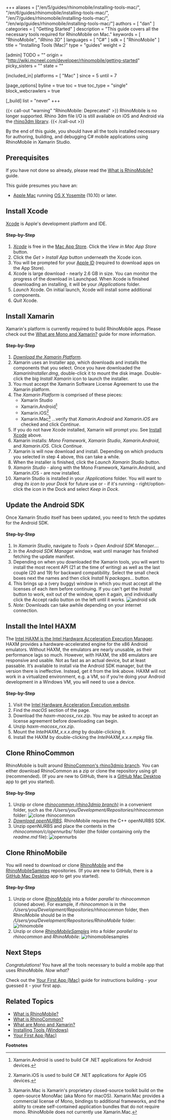 +++
aliases = ["/en/5/guides/rhinomobile/installing-tools-mac/", "/en/6/guides/rhinomobile/installing-tools-mac/", "/en/7/guides/rhinomobile/installing-tools-mac/", "/en/wip/guides/rhinomobile/installing-tools-mac/"]
authors = [ "dan" ]
categories = [ "Getting Started" ]
description = "This guide covers all the necessary tools required for RhinoMobile on Mac."
keywords = [ "RhinoMobile", "iRhino 3D" ]
languages = [ "C#" ]
sdk = [ "RhinoMobile" ]
title = "Installing Tools (Mac)"
type = "guides"
weight = 2

[admin]
TODO = ""
origin = "http://wiki.mcneel.com/developer/rhinomobile/getting-started"
picky_sisters = ""
state = ""

[included_in]
platforms = [ "Mac" ]
since = 5
until = 7

[page_options]
byline = true
toc = true
toc_type = "single"
block_webcrawlers = true

[_build]
list = "never"
+++

{{< call-out "warning" "RhinoMobile: Deprecated" >}}
RhinoMobile is no longer supported. Rhino 3dm file I/O is still available on iOS and Android via the [rhino3dm library](https://github.com/mcneel/rhino3dm).
{{< /call-out >}}
 
By the end of this guide, you should have all the tools installed necessary for authoring, building, and debugging C# mobile applications using RhinoMobile in Xamarin Studio.

## Prerequisites

If you have not done so already, please read the [What is RhinoMobile?](/guides/rhinomobile/what-is-rhinomobile/) guide.

This guide presumes you have an:

- [Apple Mac](http://store.apple.com/) running [OS X Yosemite](https://www.apple.com/osx/) (10.10) or later.

## Install Xcode

[Xcode](https://developer.apple.com/xcode/) is Apple's development platform and IDE.

#### Step-by-Step

1. *[Xcode](https://itunes.apple.com/us/app/xcode/id497799835?mt=12)* is free in the [Mac App Store](https://itunes.apple.com/us/app/xcode/id497799835?mt=12).  Click the *View in Mac App Store* button.
1. Click the *Get* > *Install App* button underneath the Xcode icon.
1. You will be prompted for your [Apple ID](https://appleid.apple.com/) (required to download apps on the App Store).
1. Xcode is large download - nearly 2.6 GB in size.  You can monitor the progress of the download in Launchpad.  When Xcode is finished downloading an installing, it will be your */Applications* folder.
1. *Launch* Xcode.  On initial launch, Xcode will install some additional components.
1. *Quit* Xcode.

## Install Xamarin

Xamarin's platform is currently required to build RhinoMobile apps.  Please check out the [What are Mono and Xamarin?](/guides/rhinocommon/what-are-mono-and-xamarin/) guide for more information.

#### Step-by-Step

1. *[Download the Xamarin Platform](http://xamarin.com/download)*.
1. Xamarin uses an Installer app, which downloads and installs the components that you select.  Once you have downloaded the *XamarinInstaller.dmg*, double-click it to mount the disk image.  Double-click the big *Install Xamarin* icon to launch the installer.
1. You must accept the Xamarin Software License Agreement to use the Xamarin platform.
1. The *Xamarin Platform* is comprised of these pieces:
   - Xamarin Studio
   - Xamarin.Android[^1]
   - Xamarin.iOS[^2]
   - Xamarin.Mac[^3]
...verify that *Xamarin.Android* and *Xamarin.iOS* are checked and click *Continue*.
1. If you do not have Xcode installed, Xamarin will prompt you.  See [Install Xcode](#install-xcode) above.
1. Xamarin installs: *Mono Framework*, *Xamarin Studio*, *Xamarin.Android*, and *Xamarin.iOS*.  Click *Continue*.
1. Xamarin is will now download and install.  Depending on which products you selected in step 4 above, this can take a while.
1. When the installer is finished, click the *Launch Xamarin Studio* button.
1. *Xamarin Studio* - along with the Mono Framework, Xamarin.Android, and Xamarin.iOS - are now installed.
1. Xamarin Studio is installed in your */Applications* folder. You will want to *drag its icon to your Dock* for future use or - if it's running - right/option-click the icon in the Dock and select *Keep in Dock*.

## Update the Android SDK

Once Xamarin Studio itself has been updated, you need to fetch the updates for the Android SDK.

#### Step-by-Step

1. In *Xamarin Studio*, navigate to *Tools* > *Open Android SDK Manager...*.
1. In the *Android SDK Manager* window, wait until manager has finished fetching the update manifest.
1. Depending on when you downloaded the Xamarin tools, you will want to install the most recent API (21 at the time of writing) as well as the last couple (20 and 19) for backward compatibility. Select the small check boxes next the names and then click *Install N packages...* button.
1. This brings up a (very buggy) window in which you must accept all the licenses of each item before continuing. If you can't get the *Install* button to work, exit out of the window, open it again, and individually click the Accept radio button on the left until it works.
![android sdk](/images/rhinomobile-installing-tools-mac-01.png)
1. *Note:* Downloads can take awhile depending on your internet connection.

## Install the Intel HAXM

The [Intel HAXM is the Intel Hardware Acceleration Execution Manager](http://software.intel.com/en-us/articles/intel-hardware-accelerated-execution-manager/).  HAXM provides a hardware-accelerated engine for the x86 Android emulators. Without HAXM, the emulators are nearly unusable, as their performance lags so much. However, with HAXM, the x86 emulators are responsive and usable. Not as fast as an actual device, but at least passable. It’s available to install via the Android SDK manager, but the version there is ineffective. Instead, get it from the link above.  HAXM will not work in a virtualized environment, e.g. a VM, so if you’re doing your Android development in a Windows VM, you will need to use a device.

#### Step-by-Step

1. Visit the [Intel Hardware Acceleration Execution website](http://software.intel.com/en-us/articles/intel-hardware-accelerated-execution-manager/).
1. Find the *macOS* section of the page.
1. Download the *haxm-macosx_rxx.zip*.  You may be asked to accept an license agreement before downloading can begin.
1. Unzip *haxm-macosx_rxx.zip*.
1. Mount the *IntelHAXM_x.x.x.dmg* by double-clicking it.
1. Install the HAXM by double-clicking the *IntelHAXM_x.x.x.mpkg* file.

## Clone RhinoCommon

RhinoMobile is built around [RhinoCommon's rhino3dmio branch](https://github.com/mcneel/rhinocommon/tree/rhino3dmio). You can either download RhinoCommon as a zip or clone the repository using git (recommended). (If you are new to GitHub, there is a [GitHub Mac Desktop](https://desktop.github.com/) app to get you started).

#### Step-by-Step

1. Unzip or clone *[rhinocommon (rhino3dmio branch)](https://github.com/mcneel/rhinocommon/tree/rhino3dmio)* in a convenient folder, such as the */Users/you/Development/Repositories/rhinocommon* folder:
![clone rhinocommon](/images/rhinomobile-installing-tools-mac-02.png)
1. *[Download openNURBS](http://www.rhino3d.com/download/opennurbs/5.0/commercial)*. RhinoMobile requires the C++ openNURBS SDK.
1. Unzip openNURBS and place the contents in the *rhinocommon/c/opennurbs/* folder (the folder containing only the *readme.md* file):
![opennurbs](/images/rhinomobile-installing-tools-mac-03.png)

## Clone RhinoMobile

You will need to download or clone [RhinoMobile](http://github.com/mcneel/RhinoMobile) and the [RhinoMobileSamples](http://github.com/mcneel/RhinoMobileSamples) repositories. (If you are new to GitHub, there is a [GitHub Mac Desktop](https://desktop.github.com/) app to get you started).

#### Step-by-Step

1. Unzip or clone *[RhinoMobile](http://github.com/mcneel/RhinoMobile)* into a folder *parallel to rhinocommon* (cloned above). For example, if *rhinocommon* is in the     */Users/you/Development/Repositories/rhinocommon* folder, then RhinoMobile should be in the */Users/you/Development/Repositories/RhinoMobile* folder:
![rhinomobile](/images/rhinomobile-installing-tools-mac-04.png)
1. Unzip or clone *[RhinoMobileSamples](http://github.com/mcneel/RhinoMobileSamples)* into a folder *parallel to rhinocommon* and *RhinoMobile*:
![rhinomobilesamples](/images/rhinomobile-installing-tools-mac-05.png)

## Next Steps

*Congratulations!*  You have all the tools necessary to build a mobile app that uses RhinoMobile.  *Now what?*

Check out the [Your First App (Mac)](/guides/rhinomobile/your-first-app-mac) guide for instructions building - your guessed it - your first app.

## Related Topics

- [What is RhinoMobile?](/guides/rhinomobile/what-is-rhinomobile/)
- [What is RhinoCommon?](/guides/rhinocommon/what-is-rhinocommon/)
- [What are Mono and Xamarin?](/guides/rhinocommon/what-are-mono-and-xamarin/)
- [Installing Tools (Windows)](/guides/rhinomobile/installing-tools-windows/)
- [Your First App (Mac)](/guides/rhinomobile/your-first-app-mac)

**Footnotes**

[^1]: Xamarin.Android is used to build C# .NET applications for Android devices.

[^2]: Xamarin.iOS is used to build C# .NET applications for Apple iOS devices.

[^3]: Xamarin.Mac is Xamarin's proprietary closed-source toolkit build on the open-source MonoMac (aka Mono for macOS).  Xamarin.Mac provides a commercial license of Mono, bindings to additional frameworks, and the ability to create self-contained application bundles that do not require mono.  RhinoMobile does not currently use Xamarin.Mac.
